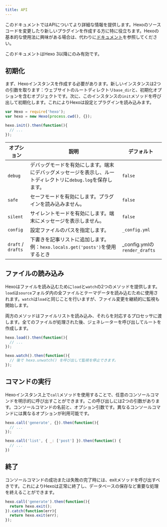 ```yaml
---
title: API
---
```

このドキュメントではAPIについてより詳細な情報を提供します。Hexoのソースコードを変更したり新しいプラグインを作成する方に特に役立ちます。Hexoの基本的な使用法に興味がある場合は、代わりに[ドキュメント](../docs)を参照してください。

このドキュメントはHexo 3以降にのみ有効です。

## 初期化

まず、Hexoインスタンスを作成する必要があります。新しいインスタンスは2つの引数を取ります：ウェブサイトのルートディレクトリ`base_dir`と、初期化オプションを含むオブジェクトです。次に、このインスタンスの`init`メソッドを呼び出して初期化します。これによりHexoは設定とプラグインを読み込みます。

``` js
var Hexo = require('hexo');
var hexo = new Hexo(process.cwd(), {});

hexo.init().then(function(){
  // ...
});
```

オプション | 説明 | デフォルト
--- | --- | ---
`debug` | デバッグモードを有効にします。端末にデバッグメッセージを表示し、ルートディレクトリに`debug.log`を保存します。 | `false`
`safe` | セーフモードを有効にします。プラグインを読み込みません。 | `false`
`silent` | サイレントモードを有効にします。端末にメッセージを表示しません。 | `false`
`config` | 設定ファイルのパスを指定します。 | `_config.yml`
`draft` / `drafts`| 下書きを記事リストに追加します。<br> 例：`hexo.locals.get('posts')`を使用するとき | _config.ymlの`render_drafts`

## ファイルの読み込み

Hexoはファイルを読み込むために`load`と`watch`の2つのメソッドを提供します。`load`は`source`フォルダ内の全ファイルとテーマデータを読み込むために使用されます。`watch`は`load`と同じことを行いますが、ファイル変更を継続的に監視も開始します。

両方のメソッドはファイルリストを読み込み、それらを対応するプロセッサに渡します。全てのファイルが処理された後、ジェネレーターを呼び出してルートを作成します。

``` js
hexo.load().then(function(){
  // ...
});

hexo.watch().then(function(){
  // 後で hexo.unwatch() を呼び出して監視を停止できます。
});
```

## コマンドの実行

Hexoインスタンス上で`call`メソッドを使用することで、任意のコンソールコマンドを明示的に呼び出すことができます。この呼び出しには2つの引数があります。コンソールコマンドの名前と、オプション引数です。異なるコンソールコマンドには異なるオプションが利用可能です。

``` js
hexo.call('generate', {}).then(function(){
  // ...
});
```

``` js
hexo.call('list', { _: ['post'] }).then(function() {
  // ...
})
```

## 終了

コンソールコマンドの成功または失敗の完了時には、exitメソッドを呼び出すべきです。これによりHexoは正常に終了し、データベースの保存など重要な処理を終えることができます。

``` js
hexo.call('generate').then(function(){
  return hexo.exit();
}).catch(function(err){
  return hexo.exit(err);
});
```
